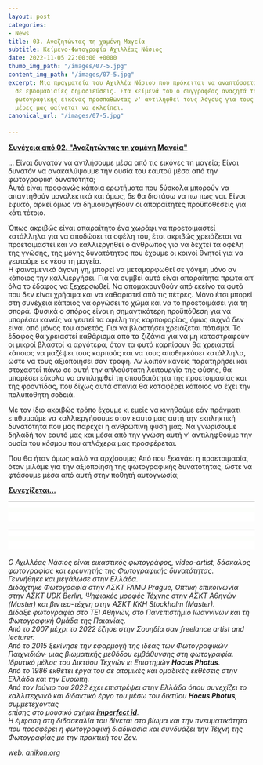 ```yaml
---
layout: post
categories:
- News
title: 03. Αναζητώντας τη χαμένη Μαγεία
subtitle: Κείμενο-Φωτογραφία Αχιλλέας Νάσιος
date: 2022-11-05 22:00:00 +0000
thumb_img_path: "/images/07-5.jpg"
content_img_path: "/images/07-5.jpg"
excerpt: Μια πραγματεία του Αχιλλέα Νάσιου που πρόκειται να αναπτύσσεται σταδιακά
  σε εβδομαδιαίες δημοσιεύσεις. Στα κείμενά του ο συγγραφέας αναζητά την μαγεία της
  φωτογραφικής εικόνας προσπαθώντας ν' αντιληφθεί τους λόγους για τους οποίους στις
  μέρες μας φαίνεται να εκλείπει.
canonical_url: "/images/07-5.jpg"

---
```

<a href="https://hocusphotus.com/posts/02" target="blank">**Συνέχεια από 02. "Αναζητώντας τη χαμένη Μαγεία"**</a>

... Είναι δυνατόν να αντλήσουμε μέσα από τις εικόνες τη μαγεία; Είναι δυνατόν να ανακαλύψουμε την ουσία του εαυτού μέσα από την φωτογραφική δυνατότητα;  
Αυτά είναι προφανώς κάποια ερωτήματα που δύσκολα μπορούν να απαντηθούν μονολεκτικά και όμως, δε θα διστάσω να πω πως ναι. Είναι εφικτό, αρκεί όμως να δημιουργηθούν οι απαραίτητες προϋποθέσεις για κάτι τέτοιο.

Όπως ακριβώς είναι απαραίτητο ένα χωράφι να προετοιμαστεί κατάλληλα για να αποδώσει τα οφέλη του, έτσι ακριβώς χρειάζεται να προετοιμαστεί και να καλλιεργηθεί ο άνθρωπος για να δεχτεί τα οφέλη της γνώσης, της μόνης δυνατότητας που έχουμε οι κοινοί θνητοί για να γευτούμε εκ νέου τη μαγεία.  
Η φαινομενικά άγονη γη, μπορεί να μεταμορφωθεί σε γόνιμη μόνο αν κάποιος την καλλιεργήσει. Για να συμβεί αυτό είναι απαραίτητα πρώτα απ’ όλα το έδαφος να ξεχερσωθεί. Να απομακρυνθούν από εκείνο τα φυτά που δεν είναι χρήσιμα και να καθαριστεί από τις πέτρες. Μόνο έτσι μπορεί στη συνέχεια κάποιος να οργώσει το χώμα και να το προετοιμάσει για τη σπορά. Φυσικά ο σπόρος είναι η σημαντικότερη προϋπόθεση για να μπορέσει κανείς να γευτεί τα οφέλη της καρποφορίας, όμως συχνά δεν είναι από μόνος του αρκετός. Για να βλαστήσει χρειάζεται πότισμα. Το έδαφος θα χρειαστεί καθάρισμα από τα ζιζάνια για να μη καταστραφούν οι μικροί βλαστοί κι αργότερα, όταν τα φυτά καρπίσουν θα χρειαστεί κάποιος να μαζέψει τους καρπούς και να τους αποθηκεύσει κατάλληλα, ώστε να τους αξιοποιήσει σαν τροφή. Αν λοιπόν κανείς παρατηρήσει και στοχαστεί πάνω σε αυτή την απλούστατη λειτουργία της φύσης, θα μπορέσει εύκολα να αντιληφθεί τη σπουδαιότητα της προετοιμασίας και της φροντίδας, που δίχως αυτά σπάνια θα καταφέρει κάποιος να έχει την πολυπόθητη σοδειά.

Με τον ίδιο ακριβώς τρόπο έχουμε κι εμείς να κινηθούμε εάν πράγματι επιθυμούμε να καλλιεργήσουμε στον εαυτό μας αυτή την εκπληκτική δυνατότητα που μας παρέχει η ανθρώπινη φύση μας. Να γνωρίσουμε δηλαδή τον εαυτό μας και μέσα από την γνώση αυτή ν’ αντιληφθούμε την ουσία του κόσμου που απλόχερα μας προσφέρεται.

Που θα ήταν όμως καλό να αρχίσουμε; Από που ξεκινάει η προετοιμασία, όταν μιλάμε για την αξιοποίηση της φωτογραφικής δυνατότητας, ώστε να φτάσουμε μέσα από αυτή στην ποθητή αυτογνωσία;

<a href="https://hocusphotus.com/posts/04" target="blank">**Συνεχίζεται...**</a>

![](/images/bwok-2.jpg)

![](/images/bwok-2.jpg)

_Ο Αχιλλέας Νάσιος είναι εικαστικός φωτογράφος, video-artist, δάσκαλος φωτογραφίας και ερευνητής της Φωτογραφικής δυνατότητας._  
_Γεννήθηκε και μεγάλωσε στην Ελλάδα._  
_Διδάχτηκε Φωτογραφία στην ΑΣΚΤ FAMU Prague, Οπτική επικοινωνία στην ΑΣΚΤ UDK Berlin, Ψηφιακές μορφές Τέχνης στην ΑΣΚΤ Αθηνών (Master) και βιντεο-τέχνη στην ΑΣΚΤ KKH Stockholm (Master)._  
_Δίδαξε φωτογραφία στο ΤΕΙ Αθηνών, στο Πανεπιστήμιο Ιωαννίνων και τη Φωτογραφική Ομάδα της Παιανίας._  
_Από το 2007 μέχρι το 2022 έζησε στην Σουηδία σαν freelance artist and lecturer._  
_Από το 2015 ξεκίνησε την εφαρμογή της ιδέας των Φωτογραφικών Παιχνιδιών· μιας βιωματικής μεθόδου εμβάθυνσης στη φωτογραφία. Ιδρυτικό μέλος του Δικτύου Τεχνών κι Επιστημών **Hocus Photus**._  
_Από το 1986 εκθέτει έργα του σε ατομικές και ομαδικές εκθέσεις στην Ελλάδα και την Ευρώπη._  
_Από τον Ιούνιο του 2022 έχει επιστρέψει στην Ελλάδα όπου συνεχίζει το καλλιτεχνικό και διδακτικό έργο του μέσω του δικτύου **Hocus Photus**, συμμετέχοντας_  
_επίσης στο μουσικό σχήμα_ <a href="https://imperfectid.com/" target="blank">**_imperfect id_**</a>_._  
_Η έμφαση στη διδασκαλία του δίνεται στο βίωμα και την πνευματικότητα που προσφέρει η φωτογραφική διαδικασία και συνδυάζει την Τέχνη της Φωτογραφίας με την πρακτική του Ζεν._

_web:_ [_anikon.org_](http://anikon.org/)